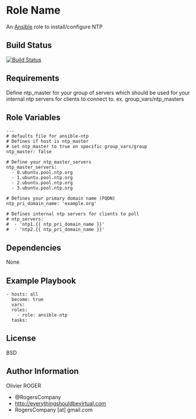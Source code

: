 Role Name
=========

An [Ansible] role to install/configure NTP

Build Status
------------

[![Build Status](https://travis-ci.org/RogersCompany/ansible-ntp.svg?branch=master)](https://travis-ci.org/RogersCompany/ansible-ntp)

Requirements
------------

Define ntp_master for your group of servers which should be used for your
internal ntp servers for clients to connect to.
ex. group_vars/ntp_masters

Role Variables
--------------

```
---
# defaults file for ansible-ntp
# Defines if host is ntp_master
# set ntp_master to true on specific group_vars/group
ntp_master: false

# Define your ntp_master_servers
ntp_master_servers:
  - 0.ubuntu.pool.ntp.org
  - 1.ubuntu.pool.ntp.org
  - 2.ubuntu.pool.ntp.org
  - 3.ubuntu.pool.ntp.org

# Defines your primary domain name (FQDN)
ntp_pri_domain_name: 'example.org'

# Defines internal ntp servers for clients to poll
# ntp_servers:
#  - 'ntp1.{{ ntp_pri_domain_name }}'
#  - 'ntp2.{{ ntp_pri_domain_name }}'
```

Dependencies
------------

None

Example Playbook
----------------

```
- hosts: all
  become: true
  vars:
  roles:
    - role: ansible-ntp
  tasks:
```

License
-------

BSD

Author Information
------------------

Olivier ROGER
- @RogersCompany
- http://everythingshouldbevirtual.com
- RogersCompany [at] gmail.com

[Ansible]: <https://www.ansible.com>

